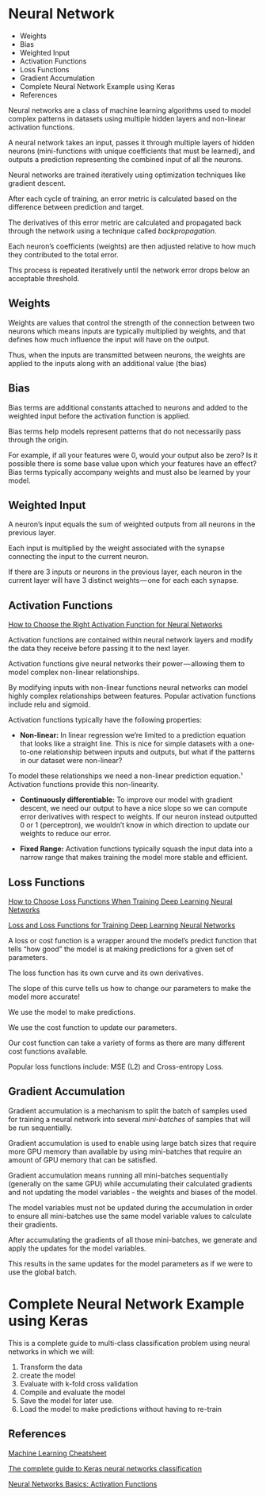 # Neural Network

<!-- MarkdownTOC -->

- Weights
- Bias
- Weighted Input
- Activation Functions
- Loss Functions
- Gradient Accumulation
- Complete Neural Network Example using Keras
- References

<!-- /MarkdownTOC -->

Neural networks are a class of machine learning algorithms used to model complex patterns in datasets using multiple hidden layers and non-linear activation functions. 

A neural network takes an input, passes it through multiple layers of hidden neurons (mini-functions with unique coefficients that must be learned), and outputs a prediction representing the combined input of all the neurons.

Neural networks are trained iteratively using optimization techniques like gradient descent. 

After each cycle of training, an error metric is calculated based on the difference between prediction and target. 

The derivatives of this error metric are calculated and propagated back through the network using a technique called _backpropagation_.

Each neuron’s coefficients (weights) are then adjusted relative to how much they contributed to the total error. 

This process is repeated iteratively until the network error drops below an acceptable threshold.

## Weights

Weights are values that control the strength of the connection between two neurons which means inputs are typically multiplied by weights, and that defines how much influence the input will have on the output. 

Thus, when the inputs are transmitted between neurons, the weights are applied to the inputs along with an additional value (the bias)


## Bias

Bias terms are additional constants attached to neurons and added to the weighted input before the activation function is applied. 

Bias terms help models represent patterns that do not necessarily pass through the origin. 

For example, if all your features were 0, would your output also be zero? Is it possible there is some base value upon which your features have an effect? Bias terms typically accompany weights and must also be learned by your model.

## Weighted Input

A neuron’s input equals the sum of weighted outputs from all neurons in the previous layer. 

Each input is multiplied by the weight associated with the synapse connecting the input to the current neuron. 

If there are 3 inputs or neurons in the previous layer, each neuron in the current layer will have 3 distinct weights — one for each each synapse.


## Activation Functions

[How to Choose the Right Activation Function for Neural Networks](https://towardsdatascience.com/how-to-choose-the-right-activation-function-for-neural-networks-3941ff0e6f9c)

Activation functions are contained within neural network layers and modify the data they receive before passing it to the next layer. 

Activation functions give neural networks their power — allowing them to model complex non-linear relationships. 

By modifying inputs with non-linear functions neural networks can model highly complex relationships between features. Popular activation functions include relu and sigmoid.

Activation functions typically have the following properties:

- **Non-linear:** In linear regression we’re limited to a prediction equation that looks like a straight line. This is nice for simple datasets with a one-to-one relationship between inputs and outputs, but what if the patterns in our dataset were non-linear?

To model these relationships we need a non-linear prediction equation.¹ Activation functions provide this non-linearity.

- **Continuously differentiable:** To improve our model with gradient descent, we need our output to have a nice slope so we can compute error derivatives with respect to weights. If our neuron instead outputted 0 or 1 (perceptron), we wouldn’t know in which direction to update our weights to reduce our error.

- **Fixed Range:** Activation functions typically squash the input data into a narrow range that makes training the model more stable and efficient.


## Loss Functions

[How to Choose Loss Functions When Training Deep Learning Neural Networks](https://machinelearningmastery.com/how-to-choose-loss-functions-when-training-deep-learning-neural-networks/)

[Loss and Loss Functions for Training Deep Learning Neural Networks](https://machinelearningmastery.com/loss-and-loss-functions-for-training-deep-learning-neural-networks/)

A loss or cost function is a wrapper around the model’s predict function that tells “how good” the model is at making predictions for a given set of parameters. 

The loss function has its own curve and its own derivatives. 

The slope of this curve tells us how to change our parameters to make the model more accurate! 

We use the model to make predictions. 

We use the cost function to update our parameters. 

Our cost function can take a variety of forms as there are many different cost functions available. 

Popular loss functions include: MSE (L2) and Cross-entropy Loss.

## Gradient Accumulation

Gradient accumulation is a mechanism to split the batch of samples used for training a neural network into several _mini-batches_ of samples that will be run sequentially.

Gradient accumulation is used to enable using large batch sizes that require more GPU memory than available by using mini-batches that require an amount of GPU memory that can be satisfied.

Gradient accumulation means running all mini-batches sequentially (generally on the same GPU) while accumulating their calculated gradients and not updating the model variables - the weights and biases of the model. 

The model variables must not be updated during the accumulation in order to ensure all mini-batches use the same model variable values to calculate their gradients. 

After accumulating the gradients of all those mini-batches, we generate and apply the updates for the model variables.

This results in the same updates for the model parameters as if we were to use the global batch.




# Complete Neural Network Example using Keras

This is a complete guide to multi-class classification problem using neural networks in which we will:

1. Transform the data
2. create the model
3. Evaluate with k-fold cross validation 
4. Compile and evaluate the model 
5. Save the model for later use. 
6. Load the model to make predictions without having to re-train



## References

[Machine Learning Cheatsheet](https://ml-cheatsheet.readthedocs.io/en/latest/index.html)

[The complete guide to Keras neural networks classification](https://shaun-enslin.medium.com/deep-dive-into-tensorflow-keras-with-a-real-life-neural-network-multi-class-problem-e50b1420432f)

[Neural Networks Basics: Activation Functions](https://medium.com/artificialis/neural-networks-basics-activation-functions-d75b67383da7)


